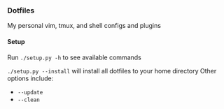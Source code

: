 ### Dotfiles

My personal vim, tmux, and shell configs and plugins

#### Setup
Run ```./setup.py -h``` to see available commands

```./setup.py --install``` will install all dotfiles to your home directory
Other options include:
* ```--update```
* ```--clean```
